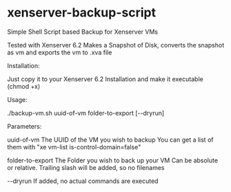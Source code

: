 xenserver-backup-script
=======================

Simple Shell Script based Backup for Xenserver VMs

Tested with Xenserver 6.2
Makes a Snapshot of Disk, converts the snapshot as vm and exports the vm to .xva file

Installation:

Just copy it to your Xenserver 6.2 Installation and make it executable (chmod +x)

Usage:

./backup-vm.sh uuid-of-vm folder-to-export [--dryrun]

Parameters:

uuid-of-vm			The UUID of the VM you wish to backup
					You can get a list of them with
					"xe vm-list is-control-domain=false"

folder-to-export	The Folder you wish to back up your VM
					Can be absolute or relative.
					Trailing slash will be added, so no filenames

--dryrun			If added, no actual commands are executed